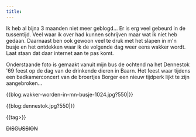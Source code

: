 ```yaml
---
title: 
---
```

Ik heb al bijna 3 maanden niet meer geblogd... Er is erg veel gebeurd in de tussentijd. Veel waar ik over had kunnen schrijven maar wat ik niet heb gedaan. Daarnaast ben ook gewoon veel te druk met het slapen in m'n busje en het ontdekken waar ik de volgende dag weer eens wakker wordt. Laat staan dat daar internet aan te pas komt.

Onderstaande foto is gemaakt vanuit mijn bus de ochtend na het Dennestok '69 feest op de dag van de drinkende dieren in Baarn. Het feest waar tijdens een badkamerconcert van de broertjes Borger een nieuw tijdperk lijkt te zijn aangebroken...

{{blog:wakker-worden-in-mn-busje-1024.jpg?550|}}

{{blog:dennestok.jpg?550|}}

{{tag>}}

~~DISCUSSION~~

